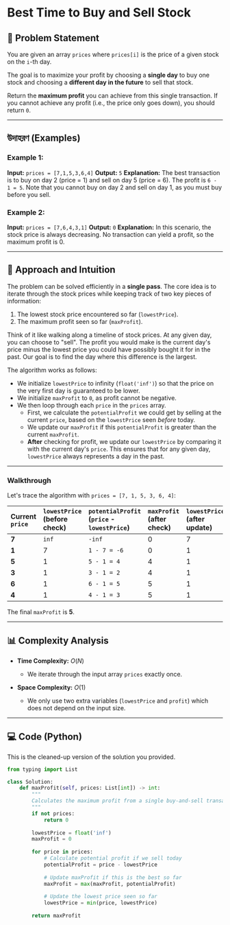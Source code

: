 # Best Time to Buy and Sell Stock

## 📝 Problem Statement

You are given an array `prices` where `prices[i]` is the price of a given stock on the `i`-th day.

The goal is to maximize your profit by choosing a **single day** to buy one stock and choosing a **different day in the future** to sell that stock.

Return the **maximum profit** you can achieve from this single transaction. If you cannot achieve any profit (i.e., the price only goes down), you should return `0`.

---

##  উদাহরণ (Examples)

### Example 1:
**Input:** `prices = [7,1,5,3,6,4]`
**Output:** `5`
**Explanation:** The best transaction is to buy on day 2 (price = 1) and sell on day 5 (price = 6). The profit is `6 - 1 = 5`. Note that you cannot buy on day 2 and sell on day 1, as you must buy before you sell.

### Example 2:
**Input:** `prices = [7,6,4,3,1]`
**Output:** `0`
**Explanation:** In this scenario, the stock price is always decreasing. No transaction can yield a profit, so the maximum profit is 0.

---
## 🧠 Approach and Intuition

The problem can be solved efficiently in a **single pass**. The core idea is to iterate through the stock prices while keeping track of two key pieces of information:
1.  The lowest stock price encountered so far (`lowestPrice`).
2.  The maximum profit seen so far (`maxProfit`).

Think of it like walking along a timeline of stock prices. At any given day, you can choose to "sell". The profit you would make is the current day's price minus the lowest price you could have possibly bought it for in the past. Our goal is to find the day where this difference is the largest.



The algorithm works as follows:
- We initialize `lowestPrice` to infinity (`float('inf')`) so that the price on the very first day is guaranteed to be lower.
- We initialize `maxProfit` to `0`, as profit cannot be negative.
- We then loop through each `price` in the `prices` array.
    - First, we calculate the `potentialProfit` we could get by selling at the current `price`, based on the `lowestPrice` seen *before* today.
    - We update our `maxProfit` if this `potentialProfit` is greater than the current `maxProfit`.
    - **After** checking for profit, we update our `lowestPrice` by comparing it with the current day's `price`. This ensures that for any given day, `lowestPrice` always represents a day in the past.

---
### Walkthrough

Let's trace the algorithm with `prices = [7, 1, 5, 3, 6, 4]`:

| Current `price` | `lowestPrice` (before check) | `potentialProfit` (`price` - `lowestPrice`) | `maxProfit` (after check) | `lowestPrice` (after update) |
| :--- | :--- | :--- | :--- | :--- |
| **7** | `inf` | `-inf` | 0 | 7 |
| **1** | 7 | `1 - 7 = -6` | 0 | 1 |
| **5** | 1 | `5 - 1 = 4` | 4 | 1 |
| **3** | 1 | `3 - 1 = 2` | 4 | 1 |
| **6** | 1 | `6 - 1 = 5` | 5 | 1 |
| **4** | 1 | `4 - 1 = 3` | 5 | 1 |

The final `maxProfit` is **5**.

---

## 📊 Complexity Analysis

* **Time Complexity:** $O(N)$
    * We iterate through the input array `prices` exactly once.

* **Space Complexity:** $O(1)$
    * We only use two extra variables (`lowestPrice` and `profit`) which does not depend on the input size.

---

## 💻 Code (Python)

This is the cleaned-up version of the solution you provided.

```python
from typing import List

class Solution:
    def maxProfit(self, prices: List[int]) -> int:
        """
        Calculates the maximum profit from a single buy-and-sell transaction.
        """
        if not prices:
            return 0
        
        lowestPrice = float('inf')
        maxProfit = 0
        
        for price in prices:
            # Calculate potential profit if we sell today
            potentialProfit = price - lowestPrice
            
            # Update maxProfit if this is the best so far
            maxProfit = max(maxProfit, potentialProfit)
            
            # Update the lowest price seen so far
            lowestPrice = min(price, lowestPrice)
            
        return maxProfit

```

